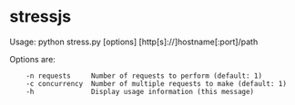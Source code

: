 stressjs
========

Usage: python stress.py [options] [http[s]://]hostname[:port]/path

Options are:
```
    -n requests     Number of requests to perform (default: 1)
    -c concurrency  Number of multiple requests to make (default: 1)
    -h              Display usage information (this message)
```
